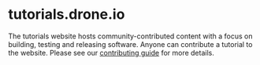 # tutorials.drone.io

The tutorials website hosts community-contributed content with a focus on building, testing and releasing software. Anyone can contribute a tutorial to the website. Please see our [contributing guide](https://github.com/drone/tutorials/blob/master/CONTRIBUTING.md) for more details.